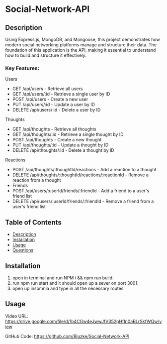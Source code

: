 # Social-Network-API

## Description

Using Express.js, MongoDB, and Mongoose, this project demonstrates how modern social networking platforms manage and structure their data. The foundation of this application is the API, making it essential to understand how to build and structure it effectively.

### Key Features:
 Users
- GET /api/users - Retrieve all users
- GET /api/users/:id - Retrieve a single user by ID
- POST /api/users - Create a new user
- PUT /api/users/:id - Update a user by ID
- DELETE /api/users/:id - Delete a user by ID

Thoughts
- GET /api/thoughts - Retrieve all thoughts
- GET /api/thoughts/:id - Retrieve a single thought by ID
- POST /api/thoughts - Create a new thought
- PUT /api/thoughts/:id - Update a thought by ID
- DELETE /api/thoughts/:id - Delete a thought by ID

Reactions
- POST /api/thoughts/:thoughtId/reactions - Add a reaction to a thought
- DELETE /api/thoughts/:thoughtId/reactions/:reactionId - Remove a reaction from a thought
- Friends
- POST /api/users/:userId/friends/:friendId - Add a friend to a user's friend list
- DELETE /api/users/:userId/friends/:friendId - Remove a friend from a user's friend list

## Table of Contents

- [Description](#description)
- [Installation](#installation)
- [Usage](#usage)
- [Questions](#questions)


## Installation

1. open in terminal and run NPM i && npm run build.
2. run npm run start and it should open up a sever on port 3001.
3. open up insomnia and type in all the necessary routes

## Usage

Video URL: https://drive.google.com/file/d/1b4CGw4eJwwJfV352pHfIn0aBLrSkfWQw/view

GitHub Code: https://github.com/Bluzke/Social-Network-API